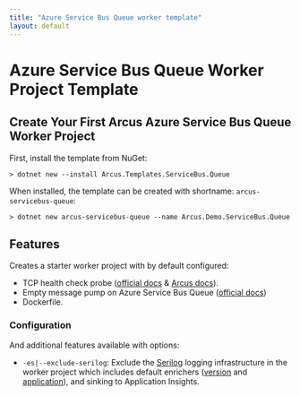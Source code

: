 ```yaml
---
title: "Azure Service Bus Queue worker template"
layout: default
---
```


# Azure Service Bus Queue Worker Project Template

## Create Your First Arcus Azure Service Bus Queue Worker Project

First, install the template from NuGet:

```shell
> dotnet new --install Arcus.Templates.ServiceBus.Queue
```

When installed, the template can be created with shortname: `arcus-servicebus-queue`:

```shell
> dotnet new arcus-servicebus-queue --name Arcus.Demo.ServiceBus.Queue 
```


## Features

Creates a starter worker project with by default configured:

* TCP health check probe ([official docs](https://docs.microsoft.com/en-us/aspnet/core/host-and-deploy/health-checks?view=aspnetcore-2.2) & [Arcus docs](https://messaging.arcus-azure.net/features/tcp-health-probe)).
* Empty message pump on Azure Service Bus Queue ([official docs](https://docs.microsoft.com/en-us/azure/service-bus-messaging/service-bus-dotnet-get-started-with-queues))
* Dockerfile.

### Configuration

And additional features available with options:
* `-es|--exclude-serilog`: Exclude the [Serilog](https://serilog.net/) logging infrastructure in the worker project which includes default enrichers ([version](https://observability.arcus-azure.net/features/telemetry-enrichment#version-enricher) and [application](https://observability.arcus-azure.net/features/telemetry-enrichment#application-enricher)), and sinking to Application Insights.
